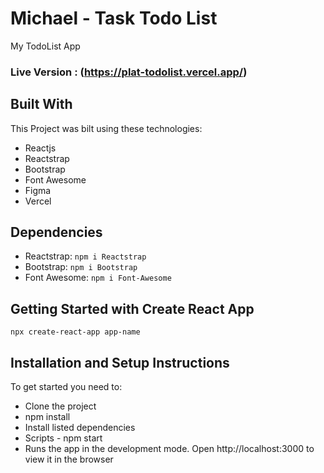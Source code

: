 # Michael - Task Todo List

My TodoList App 

### Live Version : (https://plat-todolist.vercel.app/)

## Built With

This Project was bilt using these technologies:

- Reactjs
- Reactstrap
- Bootstrap
- Font Awesome
- Figma
- Vercel

## Dependencies

- Reactstrap: `npm i Reactstrap`
- Bootstrap: `npm i Bootstrap`
- Font Awesome: `npm i Font-Awesome`

## Getting Started with Create React App

`npx create-react-app app-name`

## Installation and Setup Instructions

To get started you need to:

- Clone the project
- npm install
- Install listed dependencies
- Scripts - npm start
- Runs the app in the development mode. Open http://localhost:3000 to view it in the browser
